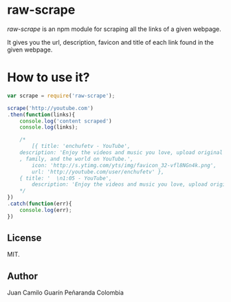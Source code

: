 # raw-scrape

*raw-scrape* is an npm module for scraping all the links of a given webpage.

It gives you the url, description, favicon and title of each link found in the given webpage.

# How to use it?

```javascript
var scrape = require('raw-scrape');

scrape('http://youtube.com')
.then(function(links){
    console.log('content scraped')
    console.log(links);

    /*
        [{ title: 'enchufetv - YouTube',
    description: 'Enjoy the videos and music you love, upload original content, and share it all with friends
    , family, and the world on YouTube.',
        icon: 'http://s.ytimg.com/yts/img/favicon_32-vfl8NGn4k.png',
        url: 'http://youtube.com/user/enchufetv' },
    { title: '  \n1:05 - YouTube',
        description: 'Enjoy the videos and music you love, upload original content, and share it all with friends ....
    */
})
.catch(function(err){
    console.log(err);
})
```

## License

MIT.

## Author

Juan Camilo Guarín Peñaranda
Colombia
